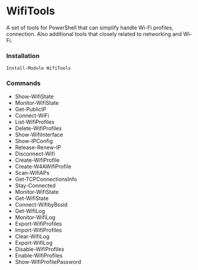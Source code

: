 # WifiTools
A set of tools for PowerShell that can simplify handle Wi-Fi profiles, connection. Also additional tools that closely related to networking and Wi-Fi.

### Installation
```
Install-Module WifiTools
```

### Commands
* Show-WifiState
* Monitor-WifiState
* Get-PublicIP
* Connect-WiFi
* List-WifiProfiles
* Delete-WifiProfiles
* Show-WifiInterface
* Show-IPConfig
* Release-Renew-IP
* Disconnect-Wifi
* Create-WifiProfile
* Create-W4AWifiProfile
* Scan-WifiAPs
* Get-TCPConnectionsInfo
* Stay-Connected
* Monitor-WifiState
* Get-WifiState
* Connect-WifibyBssid
* Get-WifiLog
* Monitor-WifiLog
* Export-WifiProfiles
* Import-WifiProfiles
* Clear-WifiLog
* Export-WifiLog
* Disable-WifiProfiles
* Enable-WifiProfiles
* Show-WifiProfilePassword
